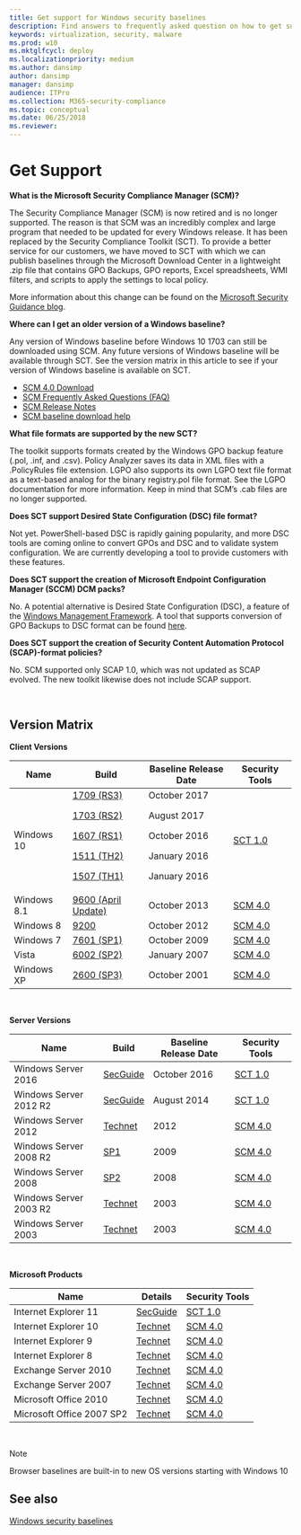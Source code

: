 ```yaml
---
title: Get support for Windows security baselines
description: Find answers to frequently asked question on how to get support for Windows baselines, the Security Compliance Toolkit (SCT), and related topics.
keywords: virtualization, security, malware
ms.prod: w10
ms.mktglfcycl: deploy
ms.localizationpriority: medium
ms.author: dansimp
author: dansimp
manager: dansimp
audience: ITPro
ms.collection: M365-security-compliance
ms.topic: conceptual
ms.date: 06/25/2018
ms.reviewer: 
---
```


# Get Support

**What is the Microsoft Security Compliance Manager (SCM)?**

The Security Compliance Manager (SCM) is now retired and is no longer supported. The reason is that SCM was an incredibly complex and large program that needed to be updated for every Windows release. It has been replaced by the Security Compliance Toolkit (SCT). To provide a better service for our customers, we have moved to SCT with which we can publish baselines through the Microsoft Download Center in a lightweight .zip file that contains GPO Backups, GPO reports, Excel spreadsheets, WMI filters, and scripts to apply the settings to local policy.

More information about this change can be found on the [Microsoft Security Guidance blog](https://blogs.technet.microsoft.com/secguide/2017/06/15/security-compliance-manager-scm-retired-new-tools-and-procedures/).

**Where can I get an older version of a Windows baseline?**

Any version of Windows baseline before Windows 10 1703 can still be downloaded using SCM. Any future versions of Windows baseline will be available through SCT. See the version matrix in this article to see if your version of Windows baseline is available on SCT.

-   [SCM 4.0 Download](https://technet.microsoft.com/solutionaccelerators/cc835245.aspx)
-   [SCM Frequently Asked Questions (FAQ)](https://social.technet.microsoft.com/wiki/contents/articles/1836.microsoft-security-compliance-manager-scm-frequently-asked-questions-faq.aspx)
-   [SCM Release Notes](https://social.technet.microsoft.com/wiki/contents/articles/1864.microsoft-security-compliance-manager-scm-release-notes.aspx)
-   [SCM baseline download help](https://social.technet.microsoft.com/wiki/contents/articles/1865.microsoft-security-compliance-manager-scm-baseline-download-help.aspx)

**What file formats are supported by the new SCT?**

The toolkit supports formats created by the Windows GPO backup feature (.pol, .inf, and .csv). Policy Analyzer saves its data in XML files with a .PolicyRules file extension. LGPO also supports its own LGPO text file format as a text-based analog for the binary registry.pol file format. See the LGPO documentation for more information. Keep in mind that SCM’s .cab files are no longer supported.

**Does SCT support Desired State Configuration (DSC) file format?**

Not yet. PowerShell-based DSC is rapidly gaining popularity, and more DSC tools are coming online to convert GPOs and DSC and to validate system configuration. We are currently developing a tool to provide customers with these features.

**Does SCT support the creation of Microsoft Endpoint Configuration Manager (SCCM) DCM packs?**

No. A potential alternative is Desired State Configuration (DSC), a feature of the [Windows Management Framework](https://www.microsoft.com/download/details.aspx?id=40855). A tool that supports conversion of GPO Backups to DSC format can be found [here](https://github.com/Microsoft/BaselineManagement).

**Does SCT support the creation of Security Content Automation Protocol (SCAP)-format policies?**

No. SCM supported only SCAP 1.0, which was not updated as SCAP evolved. The new toolkit likewise does not include SCAP support.

<br />

## Version Matrix

**Client Versions**

| Name | Build | Baseline Release Date | Security Tools |
|---|---|---|---|
|Windows 10 | [1709 (RS3)](https://blogs.technet.microsoft.com/secguide/2017/09/27/security-baseline-for-windows-10-fall-creators-update-v1709-draft/) <p> [1703 (RS2)](https://blogs.technet.microsoft.com/secguide/2017/08/30/security-baseline-for-windows-10-creators-update-v1703-final/) <p>[1607 (RS1)](https://blogs.technet.microsoft.com/secguide/2016/10/17/security-baseline-for-windows-10-v1607-anniversary-edition-and-windows-server-2016/) <p>[1511 (TH2)](https://blogs.technet.microsoft.com/secguide/2016/01/22/security-baseline-for-windows-10-v1511-threshold-2-final/) <p>[1507 (TH1)](https://blogs.technet.microsoft.com/secguide/2016/01/22/security-baseline-for-windows-10-v1507-build-10240-th1-ltsb-update/)| October 2017 <p>August 2017 <p>October 2016 <p>January 2016<p> January 2016 |[SCT 1.0](https://www.microsoft.com/download/details.aspx?id=55319) |
Windows 8.1 |[9600 (April Update)](https://blogs.technet.microsoft.com/secguide/2014/08/13/security-baselines-for-windows-8-1-windows-server-2012-r2-and-internet-explorer-11-final/)| October 2013| [SCM 4.0](https://technet.microsoft.com/solutionaccelerators/cc835245.aspx) |
Windows 8 |[9200](https://technet.microsoft.com/library/jj916413.aspx) |October 2012| [SCM 4.0](https://technet.microsoft.com/solutionaccelerators/cc835245.aspx)|
Windows 7 |[7601 (SP1)](https://technet.microsoft.com/library/ee712767.aspx)| October 2009| [SCM 4.0](https://technet.microsoft.com/solutionaccelerators/cc835245.aspx) |
| Vista |[6002 (SP2)](https://technet.microsoft.com/library/dd450978.aspx)| January 2007| [SCM 4.0](https://technet.microsoft.com/solutionaccelerators/cc835245.aspx) |
| Windows XP |[2600 (SP3)](https://technet.microsoft.com/library/cc163061.aspx)| October 2001| [SCM 4.0](https://technet.microsoft.com/solutionaccelerators/cc835245.aspx)|

<br />

**Server Versions**

| Name | Build | Baseline Release Date | Security Tools |
|---|---|---|---|
|Windows Server 2016 | [SecGuide](https://blogs.technet.microsoft.com/secguide/2016/10/17/security-baseline-for-windows-10-v1607-anniversary-edition-and-windows-server-2016/) |October 2016 |[SCT 1.0](https://www.microsoft.com/download/details.aspx?id=55319) |
|Windows Server 2012 R2|[SecGuide](https://blogs.technet.microsoft.com/secguide/2016/10/17/security-baseline-for-windows-10-v1607-anniversary-edition-and-windows-server-2016/)|August 2014 | [SCT 1.0](https://www.microsoft.com/download/details.aspx?id=55319)|
|Windows Server 2012|[Technet](https://technet.microsoft.com/library/jj898542.aspx) |2012| [SCM 4.0](https://technet.microsoft.com/solutionaccelerators/cc835245.aspx) |
Windows Server 2008 R2 |[SP1](https://technet.microsoft.com/library/gg236605.aspx)|2009 | [SCM 4.0](https://technet.microsoft.com/solutionaccelerators/cc835245.aspx) |
| Windows Server 2008 |[SP2](https://technet.microsoft.com/library/cc514539.aspx)| 2008 | [SCM 4.0](https://technet.microsoft.com/solutionaccelerators/cc835245.aspx) |
|Windows Server 2003 R2|[Technet](https://technet.microsoft.com/library/cc163140.aspx)| 2003 | [SCM 4.0](https://technet.microsoft.com/solutionaccelerators/cc835245.aspx)|
|Windows Server 2003|[Technet](https://technet.microsoft.com/library/cc163140.aspx)|2003|[SCM 4.0](https://technet.microsoft.com/solutionaccelerators/cc835245.aspx)|

<br />

**Microsoft Products**


|           Name            |                                                                            Details                                                                            |                               Security Tools                                |
|---------------------------|---------------------------------------------------------------------------------------------------------------------------------------------------------------|-----------------------------------------------------------------------------|
|   Internet Explorer 11    | [SecGuide](https://blogs.technet.microsoft.com/secguide/2014/08/13/security-baselines-for-windows-8-1-windows-server-2012-r2-and-internet-explorer-11-final/) |     [SCT 1.0](https://www.microsoft.com/download/details.aspx?id=55319)     |
|   Internet Explorer 10    |                                                [Technet](https://technet.microsoft.com/library/jj898540.aspx)                                                 | [SCM 4.0](https://technet.microsoft.com/solutionaccelerators/cc835245.aspx) |
|    Internet Explorer 9    |                                                [Technet](https://technet.microsoft.com/library/hh539027.aspx)                                                 | [SCM 4.0](https://technet.microsoft.com/solutionaccelerators/cc835245.aspx) |
|    Internet Explorer 8    |                                                [Technet](https://technet.microsoft.com/library/ee712766.aspx)                                                 | [SCM 4.0](https://technet.microsoft.com/solutionaccelerators/cc835245.aspx) |
|   Exchange Server 2010    |                                                [Technet](https://technet.microsoft.com/library/hh913521.aspx)                                                 | [SCM 4.0](https://technet.microsoft.com/solutionaccelerators/cc835245.aspx) |
|   Exchange Server 2007    |                                                [Technet](https://technet.microsoft.com/library/hh913520.aspx)                                                 | [SCM 4.0](https://technet.microsoft.com/solutionaccelerators/cc835245.aspx) |
|   Microsoft Office 2010   |                                                [Technet](https://technet.microsoft.com/library/gg288965.aspx)                                                 | [SCM 4.0](https://technet.microsoft.com/solutionaccelerators/cc835245.aspx) |
| Microsoft Office 2007 SP2 |                                                [Technet](https://technet.microsoft.com/library/cc500475.aspx)                                                 | [SCM 4.0](https://technet.microsoft.com/solutionaccelerators/cc835245.aspx) |

<br />

> [!NOTE]
> Browser baselines are built-in to new OS versions starting with Windows 10

## See also

[Windows security baselines](windows-security-baselines.md)

